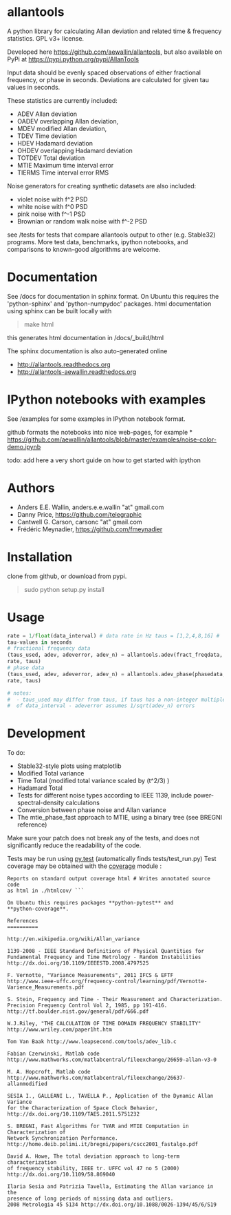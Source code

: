 allantools
==========

A python library for calculating Allan deviation and related time & frequency statistics. GPL v3+ license.

Developed here https://github.com/aewallin/allantools, but also available on PyPi at https://pypi.python.org/pypi/AllanTools

Input data should be evenly spaced observations of either fractional frequency,
or phase in seconds. Deviations are calculated for given tau values in seconds.

These statistics are currently included:
* ADEV    Allan deviation
* OADEV   overlapping Allan deviation,
* MDEV    modified Allan deviation,
* TDEV    Time deviation
* HDEV    Hadamard deviation
* OHDEV   overlapping Hadamard deviation
* TOTDEV  Total deviation
* MTIE    Maximum time interval error
* TIERMS  Time interval error RMS

Noise generators for creating synthetic datasets are also included:
* violet noise with f^2 PSD
* white noise with f^0 PSD
* pink noise with f^-1 PSD
* Brownian or random walk noise with f^-2 PSD 


see /tests for tests that compare allantools output to other (e.g. Stable32) programs.
More test data, benchmarks, ipython notebooks, and comparisons to known-good algorithms are welcome.

Documentation
=============
See /docs for documentation in sphinx format. On Ubuntu this requires the 'python-sphinx' and 'python-numpydoc' packages.
html documentation using sphinx can be built locally with

> make html

this generates html documentation in /docs/_build/html

The sphinx documentation is also auto-generated online

* http://allantools.readthedocs.org
* http://allantools-aewallin.readthedocs.org

IPython notebooks with examples 
=============================== 
See /examples for some examples in IPython notebook format.

github formats the notebooks into nice web-pages, for example * 
https://github.com/aewallin/allantools/blob/master/examples/noise-color-demo.ipynb


todo: add here a very short guide on how to get started with ipython

Authors 
======= 
* Anders E.E. Wallin, anders.e.e.wallin "at" gmail.com 
* Danny Price, https://github.com/telegraphic 
* Cantwell G. Carson, carsonc "at" gmail.com 
* Frédéric Meynadier, https://github.com/fmeynadier

Installation 
============

clone from github, or download from pypi.

> sudo python setup.py install

Usage 
=====

```python import allantools # https://github.com/aewallin/allantools/ 
rate = 1/float(data_interval) # data rate in Hz taus = [1,2,4,8,16] # 
tau-values in seconds
# fractional frequency data
(taus_used, adev, adeverror, adev_n) = allantools.adev(fract_freqdata, 
rate, taus)
# phase data
(taus_used, adev, adeverror, adev_n) = allantools.adev_phase(phasedata, 
rate, taus)

# notes:
#  - taus_used may differ from taus, if taus has a non-integer multiples 
#  of data_interval - adeverror assumes 1/sqrt(adev_n) errors
```

Development 
===========

To do: 
* Stable32-style plots using matplotlib 
* Modified Total variance 
* Time Total (modified total variance scaled by (t^2/3) ) 
* Hadamard Total 
* Tests for different noise types according to IEEE 1139, include power-spectral-density calculations 
* Conversion between phase noise and Allan variance 
* The mtie_phase_fast approach to MTIE, using a binary tree (see BREGNI reference)

Make sure your patch does not break any of the tests, and does not 
significantly reduce the readability of the code.

Tests may be run using [py.test](http://pytest.org) (automatically finds 
tests/test_run.py) Test coverage may be obtained with the 
[coverage](https://pypi.python.org/pypi/coverage) module :

``` coverage run --source allantools setup.py test coverage report # 
Reports on standard output coverage html # Writes annotated source code 
as html in ./htmlcov/ ```

On Ubuntu this requires packages **python-pytest** and 
**python-coverage**.

References 
========== 

http://en.wikipedia.org/wiki/Allan_variance

1139-2008 - IEEE Standard Definitions of Physical Quantities for 
Fundamental Frequency and Time Metrology - Random Instabilities 
http://dx.doi.org/10.1109/IEEESTD.2008.4797525

F. Vernotte, "Variance Measurements", 2011 IFCS & EFTF
http://www.ieee-uffc.org/frequency-control/learning/pdf/Vernotte-Varience_Measurements.pdf

S. Stein, Frequency and Time - Their Measurement and Characterization. 
Precision Frequency Control Vol 2, 1985, pp 191-416. 
http://tf.boulder.nist.gov/general/pdf/666.pdf

W.J.Riley, "THE CALCULATION OF TIME DOMAIN FREQUENCY STABILITY" 
http://www.wriley.com/paper1ht.htm

Tom Van Baak http://www.leapsecond.com/tools/adev_lib.c

Fabian Czerwinski, Matlab code
http://www.mathworks.com/matlabcentral/fileexchange/26659-allan-v3-0

M. A. Hopcroft, Matlab code
http://www.mathworks.com/matlabcentral/fileexchange/26637-allanmodified

SESIA I., GALLEANI L., TAVELLA P., Application of the Dynamic Allan Variance 
for the Characterization of Space Clock Behavior, 
http://dx.doi.org/10.1109/TAES.2011.5751232
       
S. BREGNI, Fast Algorithms for TVAR and MTIE Computation in Characterization of
Network Synchronization Performance. 
http://home.deib.polimi.it/bregni/papers/cscc2001_fastalgo.pdf

David A. Howe, The total deviation approach to long-term characterization
of frequency stability, IEEE tr. UFFC vol 47 no 5 (2000)
http://dx.doi.org/10.1109/58.869040

Ilaria Sesia and Patrizia Tavella, Estimating the Allan variance in the 
presence of long periods of missing data and outliers.
2008 Metrologia 45 S134 http://dx.doi.org/10.1088/0026-1394/45/6/S19
